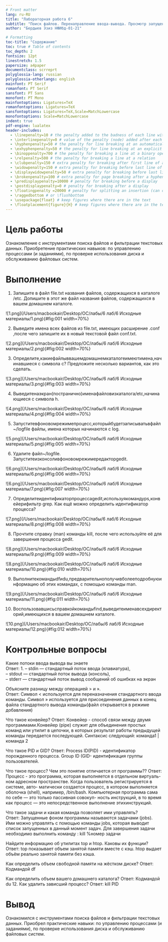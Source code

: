 ```yaml
---
# Front matter
lang: ru-RU
title: "Лабораторная работа 6"
subtitle: "Поиск файлов. Перенаправление ввода-вывода. Просмотр запущенных процессов"
author: "Бердыев Эзиз НФИбд-01-21"

# Formatting
toc-title: "Содержание"
toc: true # Table of contents
toc_depth: 2
fontsize: 12pt
linestretch: 1.5
papersize: a4paper
documentclass: scrreprt
polyglossia-lang: russian
polyglossia-otherlangs: english
mainfont: PT Serif
romanfont: PT Serif
sansfont: PT Sans
monofont: PT Mono
mainfontoptions: Ligatures=TeX
romanfontoptions: Ligatures=TeX
sansfontoptions: Ligatures=TeX,Scale=MatchLowercase
monofontoptions: Scale=MatchLowercase
indent: true
pdf-engine: lualatex
header-includes:
  - \linepenalty=10 # the penalty added to the badness of each line within a paragraph (no associated penalty node) Increasing the value makes tex try to have fewer lines in the paragraph.
  - \interlinepenalty=0 # value of the penalty (node) added after each line of a paragraph.
  - \hyphenpenalty=50 # the penalty for line breaking at an automatically inserted hyphen
  - \exhyphenpenalty=50 # the penalty for line breaking at an explicit hyphen
  - \binoppenalty=700 # the penalty for breaking a line at a binary operator
  - \relpenalty=500 # the penalty for breaking a line at a relation
  - \clubpenalty=150 # extra penalty for breaking after first line of a paragraph
  - \widowpenalty=150 # extra penalty for breaking before last line of a paragraph
  - \displaywidowpenalty=50 # extra penalty for breaking before last line before a display math
  - \brokenpenalty=100 # extra penalty for page breaking after a hyphenated line
  - \predisplaypenalty=10000 # penalty for breaking before a display
  - \postdisplaypenalty=0 # penalty for breaking after a display
  - \floatingpenalty =20000 # penalty for splitting an insertion (can only be split footnote in standard LaTeX)
  - \raggedbottom # or \flushbottom
  - \usepackage{float} # keep figures where there are in the text
  - \floatplacement{figure}{H} # keep figures where there are in the text
---
```


# Цель работы
Ознакомление с инструментами поиска файлов и фильтрации текстовых данных. Приобретение практических навыков: по управлению процессами (и заданиями), по проверке использования диска и обслуживанию файловых систем.

# Выполнение

1. Запишите в файл file.txt названия файлов, содержащихся в каталоге /etc. Допишите в этот же файл названия файлов, содержащихся в вашем домашнем каталоге. 

![1.png](/Users/macbookair/Desktop/ОС/лабы/6 лаб/6 Исходные материалы/1.png){#fig:001 width=70%}

2. Выведите имена всех файлов из file.txt, имеющих расширение .conf ,после чего запишите их в новый текстовой файл conf.txt.

![2.png](/Users/macbookair/Desktop/ОС/лабы/6 лаб/6 Исходные материалы/2.png){#fig:002 width=70%}

3. Определите,какиефайлыввашемдомашнемкаталогеимеютимена,начинавшиеся с символа c? Предложите несколько вариантов, как это сделать.

![3.png](/Users/macbookair/Desktop/ОС/лабы/6 лаб/6 Исходные материалы/3.png){#fig:003 width=70%}

4. Выведитенаэкран(постранично)именафайловизкаталога/etc,начинающиеся с символа h.

![4.png](/Users/macbookair/Desktop/ОС/лабы/6 лаб/6 Исходные материалы/4.png){#fig:004 width=70%}

5. Запуститевфоновомрежимепроцесс,которыйбудетзаписыватьвфайл~/logfile файлы, имена которых начинаются с log.

![5.png](/Users/macbookair/Desktop/ОС/лабы/6 лаб/6 Исходные материалы/5.png){#fig:005 width=70%}

6. Удалите файл~/logfile. Запуститеизконсоливфоновомрежимередакторgedit.

![6.png](/Users/macbookair/Desktop/ОС/лабы/6 лаб/6 Исходные материалы/6.png){#fig:006 width=70%}

![6.png](/Users/macbookair/Desktop/ОС/лабы/6 лаб/6 Исходные материалы/7.png){#fig:007 width=70%}

7. Определитеидентификаторпроцессаgedit,используякомандуps,конвейерифильтр grep. Как ещё можно определить идентификатор процесса?

![7.png](/Users/macbookair/Desktop/ОС/лабы/6 лаб/6 Исходные материалы/8.png){#fig:008 width=70%}

8. Прочтите справку (man) команды kill, после чего используйте её для завершения процесса gedit.

![8.png](/Users/macbookair/Desktop/ОС/лабы/6 лаб/6 Исходные материалы/9.png){#fig:009 width=70%}

![8.png](/Users/macbookair/Desktop/ОС/лабы/6 лаб/6 Исходные материалы/10.png){#fig:010 width=70%}

9. Выполнитекомандыdfиdu,предварительнополучивболееподробнуюинформацию об этих командах, с помощью команды man.

![9.png](/Users/macbookair/Desktop/ОС/лабы/6 лаб/6 Исходные материалы/11.png){#fig:011 width=70%}

10. Воспользовавшисьсправкойкомандыfind,выведитеименавсехдиректорий,имеющихся в вашем домашнем каталоге.

![10.png](/Users/macbookair/Desktop/ОС/лабы/6 лаб/6 Исходные материалы/12.png){#fig:012 width=70%}

# Контрольные вопросы

Какие потоки ввода вывода вы знаете  
Ответ: 1\. – stdin — стандартный поток ввода (клавиатура),  
– stdout — стандартный поток вывода (консоль),  
– stderr — стандартный поток вывод сообщений об ошибках на экран  

Объясните разницу между операцией > и ».  
Ответ: Символ < используется для переназначения стандартного ввода команды.
Символ » используется для присоединения данных в конец файла стандартного вывода команды(файл открывается в режиме добавления)

Что такое конвейер?
Ответ: Конвейер \- способ связи между двумя программами.Конвейер (pipe) служит для объединения простых команд или утилит в цепочки, в которых результат работы предыдущей команды передается последующей. Синтаксис следующий: команда1 | команда 2

Что такое PID и GID?
Ответ: Process ID(PID) - идентификатор порожденного процесса. Group ID (GID- идентификация группы пользователей.

Что такое процесс? Чем это понятие отличается от программы??
Ответ: Процесс \- это программа, которая выполняется в отдельном виртуаль\- ном адресном пространстве. Когда пользователь регистрируется в системе, авто\- матически создается процесс, в котором выполняется оболочка (shell), например, /bin/bash. Компьютерная программа сама по себе — это только пассивная совокуп- ность инструкций, в то время как процесс — это непосредственное выполнение этихинструкций.

Что такое задачи и какая команда позволяет ими управлять?  
Ответ: Запущенные фоном программы называются задачами (jobs). Ими можно управлять с помощью команды jobs, которая выводит список запущенных в данный момент задач. Для завершения задачи необходимо выполнить команду : kill %номер задачи

Найдите информацию об утилитах top и htop. Каковы их функции? Ответ: top показывает объем занятой памяти вместе с кэш. htop выдает объём реально занятой памяти без кэша.

Как определить объем свободной памяти на жёстком диске? Ответ: Кодмандой df

Как определить объем вашего домашнего каталога? Ответ: Кодмандой du 12. Как удалить зависший процесс? Ответ: kill PID


# Вывод
Ознакомился с инструментами поиска файлов и фильтрации текстовых данных. Приобрел практические навыки: по управлению процессами (и заданиями), по проверке использования диска и обслуживанию файловых систем.